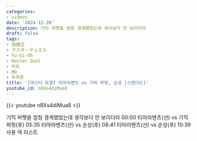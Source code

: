 ```yaml
---
categories:
- videos
date: '2024-12-28'
description: 기믹 퍼펫을 엄청 경계했었는데 생각보다 안 보이더라
draft: false
tags:
- 遊戯王
- マスターデュエル
- Yu-Gi-Oh
- Master Duel
- 마듀
- MD
- 유희왕
title: '[마스터 듀얼] 티아라멘츠 vs 기믹 퍼핏, 순성 [스탠다드]'
youtube_id: n8Xs4diMua8
---
```



{{< youtube n8Xs4diMua8 >}}

기믹 퍼펫을 엄청 경계했었는데 생각보다 안 보이더라
00:00 티아라멘츠(선) vs 기믹 퍼핏(후)
05:35 티아라멘츠(선) vs 순성(후)
08:41 티아라멘츠(선) vs 순성(후)
10:39 사용 덱 리스트